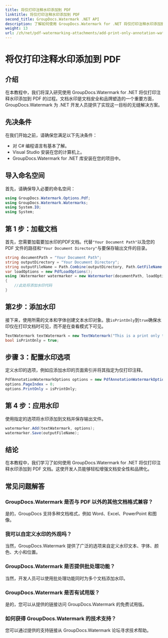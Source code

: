```yaml
---
title: 将仅打印注释水印添加到 PDF
linktitle: 将仅打印注释水印添加到 PDF
second_title: GroupDocs.Watermark .NET API
description: 了解如何使用 GroupDocs.Watermark for .NET 将仅打印注释水印添加到 PDF。轻松增强文档安全性和品牌形象。
weight: 13
url: /zh/net/pdf-watermarking-attachments/add-print-only-annotation-watermark-pdf/
---
```


# 将仅打印注释水印添加到 PDF

## 介绍
在本教程中，我们将深入研究使用 GroupDocs.Watermark for .NET 将仅打印注释水印添加到 PDF 的过程。文档水印是文档安全和品牌塑造的一个重要方面，GroupDocs.Watermark 为 .NET 开发人员提供了实现这一目标的无缝解决方案。
## 先决条件
在我们开始之前，请确保您满足以下先决条件：
- 对 C# 编程语言有基本了解。
- Visual Studio 安装在您的计算机上。
- GroupDocs.Watermark for .NET 库安装在您的项目中。

## 导入命名空间
首先，请确保导入必要的命名空间：
```csharp
using GroupDocs.Watermark.Options.Pdf;
using GroupDocs.Watermark.Watermarks;
using System.IO;
using System;
```
## 第 1 步：加载文档
首先，您需要加载要加水印的PDF文档。代替`"Your Document Path"`以及您的 PDF 文件的路径和`"Your Document Directory"`与要保存输出文件的目录。
```csharp
string documentPath = "Your Document Path";
string outputDirectory = "Your Document Directory";
string outputFileName = Path.Combine(outputDirectory, Path.GetFileName(documentPath));
var loadOptions = new PdfLoadOptions();
using (Watermarker watermarker = new Watermarker(documentPath, loadOptions))
{
    //此处将添加水印代码
}
```
## 第2步：添加水印
接下来，使用所需的文本和字体创建文本水印对象。放`isPrintOnly`到`true`确保水印仅在打印文档时可见，而不是在查看模式下可见。
```csharp
TextWatermark textWatermark = new TextWatermark("This is a print only test watermark. It won't appear in view mode.", new Font("Arial", 8));
bool isPrintOnly = true;
```
## 步骤 3：配置水印选项
定义水印的选项，例如应添加水印的页面索引并将其指定为仅打印注释。
```csharp
PdfAnnotationWatermarkOptions options = new PdfAnnotationWatermarkOptions();
options.PageIndex = 0;
options.PrintOnly = isPrintOnly;
```
## 第 4 步：应用水印
使用指定的选项将水印添加到文档并保存输出文件。
```csharp
watermarker.Add(textWatermark, options);
watermarker.Save(outputFileName);
```

## 结论
在本教程中，我们学习了如何使用 GroupDocs.Watermark for .NET 将仅打印注释水印添加到 PDF 文档。这使开发人员能够轻松增强文档安全性和品牌化。
## 常见问题解答
### GroupDocs.Watermark 是否与 PDF 以外的其他文档格式兼容？
是的，GroupDocs 支持多种文档格式，例如 Word、Excel、PowerPoint 和图像。
### 我可以自定义水印的外观吗？
当然，GroupDocs.Watermark 提供了广泛的选项来自定义水印文本、字体、颜色、大小和位置。
### GroupDocs.Watermark 是否提供批处理功能？
当然，开发人员可以使用批处理功能同时为多个文档添加水印。
### GroupDocs.Watermark 是否有试用版？
是的，您可以从提供的链接访问 GroupDocs.Watermark 的免费试用版。
### 如何获得 GroupDocs.Watermark 的技术支持？
您可以通过提供的支持链接从 GroupDocs.Watermark 论坛寻求技术帮助。